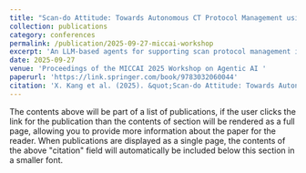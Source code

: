 ```yaml
---
title: "Scan-do Attitude: Towards Autonomous CT Protocol Management using a Large Language Model Agent"
collection: publications
category: conferences
permalink: /publication/2025-09-27-miccai-workshop
excerpt: 'An LLM-based agents for supporting scan protocol management in CT imaging.'
date: 2025-09-27
venue: 'Proceedings of the MICCAI 2025 Workshop on Agentic AI '
paperurl: 'https://link.springer.com/book/9783032060044'
citation: 'X. Kang et al. (2025). &quot;Scan-do Attitude: Towards Autonomous CT Protocol Management using a Large Language Model Agent &quot; <i>Proceedings of the MICCAI Workshop on Agentic AI 2025</i>. 1(3).'
---
```


The contents above will be part of a list of publications, if the user clicks the link for the publication than the contents of section will be rendered as a full page, allowing you to provide more information about the paper for the reader. When publications are displayed as a single page, the contents of the above "citation" field will automatically be included below this section in a smaller font.
